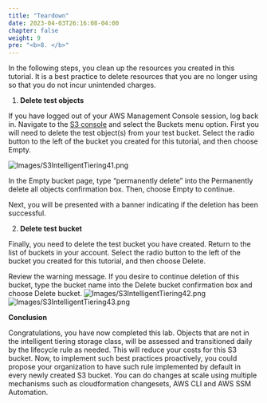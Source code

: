 ```yaml
---
title: "Teardown"
date: 2023-04-03T26:16:08-04:00
chapter: false
weight: 9
pre: "<b>8. </b>"
---
```


In the following steps, you clean up the resources you created in this tutorial. It is a best practice to delete resources that you are no longer using so that you do not incur unintended charges.

1. **Delete test objects**

If you have logged out of your AWS Management Console session, log back in. Navigate to the [S3 console](https://s3.console.aws.amazon.com/s3/home) and select the Buckets menu option. First you will need to delete the test object(s) from your test bucket. Select the radio button to the left of the bucket you created for this tutorial, and then choose Empty.

![Images/S3IntelligentTiering41.png](/Cost/100_S3_Intelligent_Tiering/Images/S3-IntelligentTiering-41.png)

In the Empty bucket page, type “permanently delete” into the Permanently delete all objects confirmation box. Then, choose Empty to continue.

Next, you will be presented with a banner indicating if the deletion has been successful.

2. **Delete test bucket**

Finally, you need to delete the test bucket you have created. Return to the list of buckets in your account. Select the radio button to the left of the bucket you created for this tutorial, and then choose Delete.

Review the warning message. If you desire to continue deletion of this bucket, type the bucket name into the Delete bucket confirmation box and choose Delete bucket.
![Images/S3IntelligentTiering42.png](/Cost/100_S3_Intelligent_Tiering/Images/S3-IntelligentTiering-42.png)
![Images/S3IntelligentTiering43.png](/Cost/100_S3_Intelligent_Tiering/Images/S3-IntelligentTiering-43.png)



**Conclusion**

Congratulations, you have now completed this lab. Objects that are not in the intelligent tiering storage class, will be assessed and transitioned daily by the lifecycle rule as needed. This will reduce your costs for this S3 bucket. Now, to implement such best practices proactively, you could propose your organization to have such rule implemented by default in every newly created S3 bucket. You can do changes at scale using multiple mechanisms such as cloudformation changesets, AWS CLI and AWS SSM Automation.
